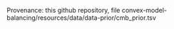 Provenance: this github repository, file
convex-model-balancing/resources/data/data-prior/cmb_prior.tsv 